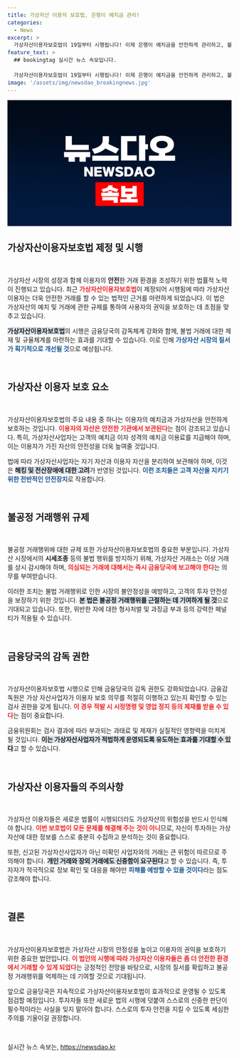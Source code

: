 ```yaml
---
title: 가상자산 이용자 보호법, 은행이 예치금 관리!
categories:
  - News
excerpt: >
  가상자산이용자보호법이 19일부터 시행됩니다! 이제 은행이 예치금을 안전하게 관리하고, 불공정 거래는 강력하게 규제됩니다. 가상자산 거래시장의 안전한 환경 조성을 기대하며, 이용자들의 주의도 필요합니다. 클릭하고 더 알아보세요!
feature_text: >
  ## bookingtag 실시간 뉴스 속보입니다.

  가상자산이용자보호법이 19일부터 시행됩니다! 이제 은행이 예치금을 안전하게 관리하고, 불공정 거래는 강력하게 규제됩니다. 가상자산 거래시장의 안전한 환경 조성을 기대하며, 이용자들의 주의도 필요합니다. 클릭하고 더 알아보세요!
image: '/assets/img/newsdao_breakingnews.jpg'
---
```


<p><img src="/assets/img/newsdao_breakingnews.jpg" alt="bookingtag 속보" /></p>

<h2 data-ke-size="size26">가상자산이용자보호법 제정 및 시행</h2>

<p data-ke-size="size16">&nbsp;</p>

<p>가상자산 시장의 성장과 함께 이용자의 <b>안전</b>한 거래 환경을 조성하기 위한 법률적 노력이 진행되고 있습니다. 최근 <b><span style="color: #ee2323;">가상자산이용자보호법</span></b>이 제정되어 시행됨에 따라 가상자산 이용자는 더욱 안전한 거래를 할 수 있는 법적인 근거를 마련하게 되었습니다. 이 법은 가상자산의 예치 및 거래에 관한 규제를 통하여 사용자의 권익을 보호하는 데 초점을 맞추고 있습니다. </p>

<p><b><span style="background-color: #21538527;">가상자산이용자보호법</span></b>의 시행은 금융당국의 감독체계 강화와 함께, 불법 거래에 대한 제재 및 규율체계를 마련하는 효과를 기대할 수 있습니다. 이로 인해 <b><span style="color: #1a5490;">가상자산 시장의 질서가 획기적으로 개선될 것</span></b>으로 예상됩니다.</p>

<p data-ke-size="size16">&nbsp;</p>

<h2 data-ke-size="size26">가상자산 이용자 보호 요소</h2>

<p data-ke-size="size16">&nbsp;</p>

<p>가상자산이용자보호법의 주요 내용 중 하나는 이용자의 예치금과 가상자산을 안전하게 보호하는 것입니다. <b><span style="color: #ee2323;">이용자의 자산은 안전한 기관에서 보관된다</span></b>는 점이 강조되고 있습니다. 특히, 가상자산사업자는 고객의 예치금 이자 성격의 예치금 이용료를 지급해야 하며, 이는 이용자가 가진 자산의 안전성을 더욱 높여줄 것입니다.</p>

<p>법에 따라 가상자산사업자는 자기 자산과 이용자 자산을 분리하여 보관해야 하며, 이것은 <b><span style="background-color: #21538527;">해킹 및 전산장애에 대한 고려</span></b>가 반영된 것입니다. <b><span style="color: #1a5490;">이런 조치들은 고객 자산을 지키기 위한 전반적인 안전장치</span></b>로 작용합니다.</p>

<p data-ke-size="size16">&nbsp;</p>

<h2 data-ke-size="size26">불공정 거래행위 규제</h2>

<p data-ke-size="size16">&nbsp;</p>

<p>불공정 거래행위에 대한 규제 또한 가상자산이용자보호법의 중요한 부분입니다. 가상자산 시장에서의 <b>시세조종</b> 등의 불법 행위를 방지하기 위해, 가상자산 거래소는 이상 거래를 상시 감시해야 하며, <b><span style="color: #ee2323;">의심되는 거래에 대해서는 즉시 금융당국에 보고해야 한다</span></b>는 의무를 부여받습니다. </p>

<p>이러한 조치는 불법 거래행위로 인한 시장의 불안정성을 예방하고, 고객의 투자 안전성을 보장하기 위한 것입니다. <b><span style="background-color: #21538527;">본 법은 불공정 거래행위를 근절하는 데 기여하게 될 것</span></b>으로 기대되고 있습니다. 또한, 위반한 자에 대한 형사처벌 및 과징금 부과 등의 강력한 페널티가 적용될 수 있습니다.</p>

<p data-ke-size="size16">&nbsp;</p>

<h2 data-ke-size="size26">금융당국의 감독 권한</h2>

<p data-ke-size="size16">&nbsp;</p>

<p>가상자산이용자보호법 시행으로 인해 금융당국의 감독 권한도 강화되었습니다. 금융감독원은 가상 자산사업자가 이용자 보호 의무를 적절히 이행하고 있는지 확인할 수 있는 검사 권한을 갖게 됩니다. <b><span style="color: #ee2323;">이 경우 적발 시 시정명령 및 영업 정지 등의 제재를 받을 수 있다</span></b>는 점이 중요합니다.</p>

<p>금융위원회는 검사 결과에 따라 부과되는 과태료 및 제재가 실질적인 영향력을 미치게 될 것입니다. <b><span style="background-color: #21538527;">이는 가상자산사업자가 적법하게 운영되도록 유도하는 효과를 기대할 수 있다</span></b>고 할 수 있습니다.</p>

<p data-ke-size="size16">&nbsp;</p>

<h2 data-ke-size="size26">가상자산 이용자들의 주의사항</h2>

<p data-ke-size="size16">&nbsp;</p>

<p>가상자산 이용자들은 새로운 법률이 시행되더라도 가상자산의 위험성을 반드시 인식해야 합니다. <b><span style="color: #ee2323;">이번 보호법이 모든 문제를 해결해 주는 것이 아니</span></b>므로, 자신이 투자하는 가상자산에 대한 정보를 스스로 충분히 수집하고 분석하는 것이 중요합니다. </p>

<p>또한, 신고된 가상자산사업자가 아닌 미확인 사업자와의 거래는 큰 위험이 따르므로 주의해야 합니다. <b><span style="background-color: #21538527;">개인 거래와 장외 거래에도 신중함이 요구된다</span></b>고 할 수 있습니다. 즉, 투자자가 적극적으로 정보 확인 및 대응을 해야만 <b><span style="color: #1a5490;">피해를 예방할 수 있을 것이다</span></b>라는 점도 강조해야 합니다.</p>

<p data-ke-size="size16">&nbsp;</p>

<h2 data-ke-size="size26">결론</h2>

<p data-ke-size="size16">&nbsp;</p>

<p>가상자산이용자보호법은 가상자산 시장의 안정성을 높이고 이용자의 권익을 보호하기 위한 중요한 법안입니다. <b><span style="color: #ee2323;">이 법안의 시행에 따라 가상자산 이용자들은 좀 더 안전한 환경에서 거래할 수 있게 되었다</span></b>는 긍정적인 전망을 바탕으로, 시장의 질서를 확립하고 불공정 거래행위를 억제하는 데 기여할 것으로 기대됩니다.</p>

<p>앞으로 금융당국은 지속적으로 가상자산이용자보호법이 효과적으로 운영될 수 있도록 점검할 예정입니다. 투자자들 또한 새로운 법의 시행에 덧붙여 스스로의 신중한 판단이 필수적이라는 사실을 잊지 말아야 합니다. 스스로의 투자 안전을 지킬 수 있도록 세심한 주의를 기울이길 권장합니다.</p>

<p data-ke-size="size16">&nbsp;</p>
실시간 뉴스 속보는, <a href="https://newsdao.kr" rel="dofollow">https://newsdao.kr</a>


